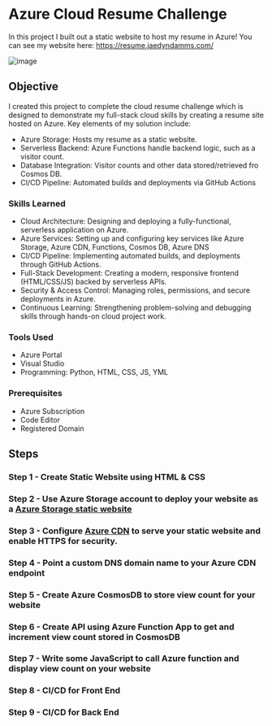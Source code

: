 # Azure Cloud Resume Challenge
In this project I built out a static website to host my resume in Azure! You can see my website here: https://resume.jaedyndamms.com/

![image](https://github.com/user-attachments/assets/6440a2fd-3fdd-47cd-afdc-5681805824aa)


## Objective
I created this project to complete the cloud resume challenge which is designed to demonstrate my full-stack cloud skills by creating a resume site hosted on Azure. Key elements of my solution include:
- Azure Storage: Hosts my resume as a static website.
- Serverless Backend: Azure Functions handle backend logic, such as a visitor count.
- Database Integration: Visitor counts and other data stored/retrieved fro Cosmos DB.
- CI/CD Pipeline: Automated builds and deployments via GitHub Actions

### Skills Learned

- Cloud Architecture: Designing and deploying a fully-functional, serverless application on Azure.
- Azure Services: Setting up and configuring key services like Azure Storage, Azure CDN, Functions, Cosmos DB, Azure DNS
- CI/CD Pipeline: Implementing automated builds, and deployments through GitHub Actions.
- Full-Stack Development: Creating a modern, responsive frontend (HTML/CSS/JS) backed by serverless APIs.
- Security & Access Control: Managing roles, permissions, and secure deployments in Azure.
- Continuous Learning: Strengthening problem-solving and debugging skills through hands-on cloud project work.

### Tools Used

- Azure Portal
- Visual Studio
- Programming: Python, HTML, CSS, JS, YML

### Prerequisites 

- Azure Subscription
- Code Editor
- Registered Domain

## Steps
### Step 1 - Create Static Website using HTML & CSS

### Step 2 - Use Azure Storage account to deploy your website as a [Azure Storage static website](https://learn.microsoft.com/en-us/azure/storage/blobs/storage-blob-static-website)

### Step 3 - Configure [Azure CDN](https://learn.microsoft.com/en-us/azure/storage/blobs/storage-custom-domain-name?tabs=azure-portal#map-a-custom-domain-with-https-enabled) to serve your static website and enable HTTPS for security.

### Step 4 - Point a custom DNS domain name to your Azure CDN endpoint

### Step 5 - Create Azure CosmosDB to store view count for your website

### Step 6 - Create API using Azure Function App to get and increment view count stored in CosmosDB

### Step 7 - Write some JavaScript to call Azure function and display view count on your website

### Step 8 - CI/CD for Front End

### Step 9 - CI/CD for Back End









